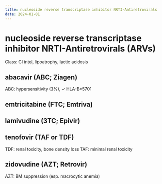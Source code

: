 ```yaml
---
title: nucleoside reverse transcriptase inhibitor NRTI-Antiretrovirals  ARVs 
date: 2024-01-01
---
```

# nucleoside reverse transcriptase inhibitor NRTI-Antiretrovirals (ARVs)


Class: GI intol, lipoatrophy, lactic acidosis

## abacavir (ABC; Ziagen)
ABC: hypersensitivity (3%), ✓ HLA-B*5701
## emtricitabine (FTC; Emtriva)
## lamivudine (3TC; Epivir)
## tenofovir (TAF or TDF)
TDF: renal toxicity, bone density loss
TAF: minimal renal toxicity
## zidovudine (AZT; Retrovir)
AZT: BM suppression (esp. macrocytic anemia)

